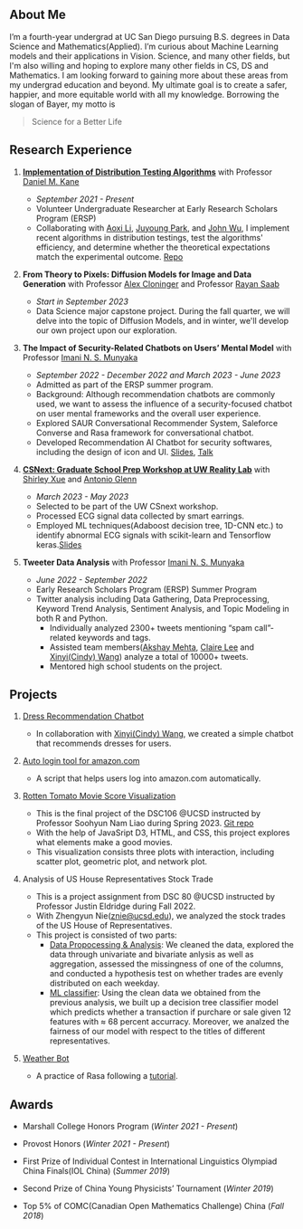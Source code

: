 ## About Me
I’m a fourth-year undergrad at UC San Diego pursuing B.S. degrees in Data Science and Mathematics(Applied). I’m curious about Machine Learning models and their applications in Vision. Science, and many other fields, but I'm also willing and hoping to explore many other fields in CS, DS and Mathematics. I am looking forward to gaining more about these areas from my undergrad education and beyond. My ultimate goal is to create a safer, happier, and more equitable world with all my knowledge. Borrowing the slogan of Bayer, my motto is
>Science for a Better Life


## Research Experience
1. [**Implementation of Distribution Testing Algorithms**](https://github.com/wujjohn/Implementation-of-Distribution-Testing-Algorithms) with Professor [Daniel M. Kane](https://cseweb.ucsd.edu/~dakane/)
   - _September 2021 - Present_
   - Volunteer Undergraduate Researcher at Early Research Scholars Program (ERSP)
   - Collaborating with [Aoxi Li](https://github.com/aoxil), [Juyoung Park](https://github.com/jup023), and [John Wu](https://github.com/wujjohn), I implement recent algorithms in distribution testings, test the algorithms' efficiency, and determine whether the theoretical expectations match the experimental outcome. [Repo](https://github.com/wujjohn/Implementation-of-Distribution-Testing-Algorithms)

2. **From Theory to Pixels: Diffusion Models for Image and Data Generation** with Professor [Alex Cloninger](https://ccom.ucsd.edu/~acloninger/index.html) and Professor [Rayan Saab](https://mathweb.ucsd.edu/~rsaab/)
   - _Start in September 2023_
   - Data Science major capstone project. During the fall quarter, we will delve into the topic of Diffusion Models, and in winter, we'll develop our own project upon our exploration.
   
3. **The Impact of Security-Related Chatbots on Users’ Mental Model** with Professor [Imani N. S. Munyaka](https://www.imanimunyaka.com/)
    - _September 2022 - December 2022 and March 2023 - June 2023_
    - Admitted as part of the ERSP summer program.
    - Background: Although recommendation chatbots are commonly used, we want to assess the influence of a security-focused chatbot on user mental frameworks and the overall user experience.
    - Explored SAUR Conversational Recommender System, Saleforce Converse and Rasa framework for conversational chatbot.
    - Developed Recommendation AI Chatbot for security softwares, including the design of icon and UI. [Slides](https://drive.google.com/file/d/1tVnZK06rlR5YoPayzCYYr4HqEn6LoroF/view), [Talk](https://drive.google.com/file/d/10Hf-54o2aWcD0c1wKaCTqPY2S1R-Upg1/view?usp=drive_link)
      
4. [**CSNext: Graduate School Prep Workshop at UW Reality Lab**](https://realitylab.uw.edu/components/csnext.html) with [Shirley Xue](https://xueqiuyue.com) and [Antonio Glenn](https://antoniog.page)
    - _March 2023 - May 2023_
    - Selected to be part of the UW CSnext workshop.
    - Processed ECG signal data collected by smart earrings.
    - Employed ML techniques(Adaboost decision tree, 1D-CNN etc.) to identify abnormal ECG signals with scikit-learn and Tensorflow keras.[Slides](https://docs.google.com/presentation/d/1gANPhlKGhzyfjHVtH1_s1UDwlTLk4VhuGtrWEP0PTjY/edit?usp=sharing)
    
5. **Tweeter Data Analysis** with Professor [Imani N. S. Munyaka](https://www.imanimunyaka.com/)
   - _June 2022 - September 2022_
   - Early Research Scholars Program (ERSP) Summer Program
   - Twitter analysis including Data Gathering, Data Preprocessing, Keyword Trend Analysis, Sentiment Analysis, and Topic Modeling in both R and Python.
      - Individually analyzed 2300+ tweets mentioning “spam call”-related keywords and tags.
      - Assisted team members([Akshay Mehta](https://github.com/Akshay024), [Claire Lee](https://github.com/clairecgl) and [Xinyi(Cindy) Wang](https://github.com/xiw013)) analyze a total of 10000+ tweets.
      - Mentored high school students on the project.
        
    
## Projects
1. [Dress Recommendation Chatbot](https://github.com/wantingmao01/dress_recommendation-chatbot)
   - In collaboration with [Xinyi(Cindy) Wang](https://github.com/xiw013), we created a simple chatbot that recommends dresses for users.
     
2. [Auto login tool for amazon.com](https://github.com/wantingmao01/amazon_auto_signin)
   - A script that helps users log into amazon.com automatically.
     
3. [Rotten Tomato Movie Score Visualization](https://wantingmao01.github.io/Rotten_Tomato_Score_Visualization/)
   - This is the final project of the DSC106 @UCSD instructed by Professor Soohyun Nam Liao during Spring 2023. [Git repo](https://github.com/wantingmao01/Rotten_Tomato_Score_Visualization)
   - With the help of JavaSript D3, HTML, and CSS, this project explores what elements make a good movies.
   - This visualization consists three plots with interaction, including scatter plot, geometric plot, and network plot.
     
4. Analysis of US House Representatives Stock Trade
   - This is a project assignment from DSC 80 @UCSD instructed by Professor Justin Eldridge during Fall 2022.
   - With Zhengyun Nie(znie@ucsd.edu), we analyzed the stock trades of the US House of Representatives.
   - This project is consisted of two parts:
        - [Data Propocessing & Analysis](https://drive.google.com/file/d/14XIbCWtjVlDM1YcvXpve81b4yOQQz_nF/view?usp=sharing): We cleaned the data, explored the data through univariate and bivariate anlysis as well as aggregation, assessed the missingness of one of the columns, and conducted a hypothesis test on whether trades are evenly distributed on each weekday.
        - [ML classifier](https://drive.google.com/file/d/1u91zqX1ucOdzAyfDEK5yosQAGJ3ZTZb_/view?usp=sharing): Using the clean data we obtained from the previous analysis, we built up a decision tree classifier model which predicts whether a transaction if purchare or sale given 12 features with ≈ 68 percent accurracy. Moreover, we analzed the fairness of our model with respect to the titles of different representatives.
          
5. [Weather Bot](https://github.com/wantingmao01/Weather_bot)
   - A practice of Rasa following a [tutorial](https://www.geeksforgeeks.org/chatbots-using-python-and-rasa/).
   

## Awards

- Marshall College Honors Program (_Winter 2021 - Present_)

- Provost Honors (_Winter 2021 - Present_)

- First Prize of Individual Contest in International Linguistics Olympiad China Finals(IOL China) (_Summer 2019_)
    
- Second Prize of China Young Physicists’ Tournament (_Winter 2019_)

- Top 5% of COMC(Canadian Open Mathematics Challenge) China (_Fall 2018_)

